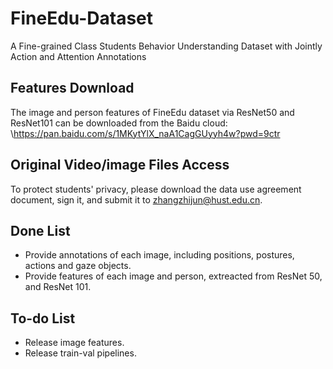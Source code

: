 # FineEdu-Dataset
 A Fine-grained Class Students Behavior Understanding Dataset with Jointly Action and Attention Annotations

## Features Download
 The image and person features of FineEdu dataset via ResNet50 and ResNet101 can be downloaded from the Baidu cloud: \https://pan.baidu.com/s/1MKytYlX_naA1CagGUyyh4w?pwd=9ctr

## Original Video/image Files Access
 To protect students' privacy, please download the data use agreement document, sign it, and submit it to zhangzhijun@hust.edu.cn.

## Done List
* Provide annotations of each image, including positions, postures, actions and gaze objects.
* Provide features of each image and person, extreacted from ResNet 50, and ResNet 101.

## To-do List
* Release image features.
* Release train-val pipelines.

